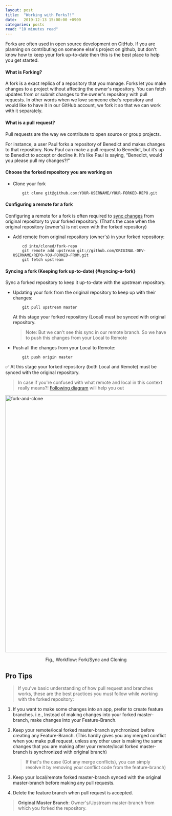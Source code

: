 ```yaml
---
layout: post
title:  "Working with Forks?!"
date:   2019-12-13 15:00:00 +0900
categories: posts
read: "10 minutes read"
---
```


Forks are often used in open source development on GitHub. If you are planning on contributing on someone else's project on github, but don't know how to keep your fork up-to-date then this is the best place to help you get started.

#### What is Forking?

A fork is a exact replica of a repository that you manage. Forks let you make changes to a project without affecting the owner's repository. You can fetch updates from or submit changes to the owner's repository with pull requests. In other words when we love someone else's repository and would like to have it in our GitHub account, we fork it so that we can work with it separately.


#### What is a pull request?

Pull requests are the way we contribute to open source or group projects.

For instance, a user Paul forks a repository of Benedict and makes changes to that repository. Now Paul can make a pull request to Benedict, but it’s up to Benedict to accept or decline it. It’s like Paul is saying, “Benedict, would you please pull my changes?!”

#### Choose the forked repository you are working on

* Clone your fork

	```
	    git clone git@github.com:YOUR-USERNAME/YOUR-FORKED-REPO.git	 
	```

#### Configuring a remote for a fork

Configuring a remote for a fork is often required to [sync changes](#syncing-a-fork) from original repository to your forked repository. (That's the case when the original repository (owner's) is not even with the forked repository)

*  Add remote from original repository (owner's) in your forked repository: 

	```
	    cd into/cloned/fork-repo
	    git remote add upstream git://github.com/ORIGINAL-DEV-USERNAME/REPO-YOU-FORKED-FROM.git
	    git fetch upstream
	```

#### Syncing a fork (Keeping fork up-to-date) {#syncing-a-fork}

Sync a forked repository to keep it up-to-date with the upstream repository.
* Updating your fork from the original repository to keep up with their changes:

	```
	    git pull upstream master
	```

	At this stage your forked repository (Local) must be synced with original repository.
	> Note: But we can't see this sync in our remote branch.  So we have to push this changes from your Local to Remote
	
* Push all the changes from your Local to Remote:

	```
	    git push origin master
	``` 
✅ At this stage your forked repository (both Local and Remote) must be synced with the original repository.

> In case if you're confused with what remote and local in this context really means?! [Following diagram](#fork-and-clone) will help you out


<img id="fork-and-clone" src="/assets/images/fork-and-clone.png" alt="fork-and-clone" style="width: 800px; display: block;
    margin: 0 auto;"/>
<p style="text-align: center">Fig., Workflow: Fork/Sync and Cloning</p> 

## Pro Tips 

> If you've basic understanding of how pull request and branches works, these are the best practices you must follow while working with the forked repository:

1. If you want to make some changes into an app, prefer to create feature branches. i.e., Instead of making changes into your forked master-branch, make changes into your Feature-Branch.

2. Keep your remote/local forked master-branch synchronized before creating any Feature-Branch. (This hardly gives you any merged conflict when you make pull request, unless any other user is making the same changes that you are making after your remote/local forked master-branch is synchronized with original branch)
    
	> If that's the case (Got any merge conflicts), you can simply resolve it by removing your conflict code from the feature-branch)
  
3. Keep your local/remote forked master-branch synced with the original master-branch before making any pull requests.

4. Delete the feature branch when pull request is accepted.

> **Original Master Branch**: Owner's/Upstream master-branch from which you forked the repository.
